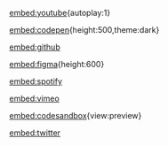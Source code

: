 [embed:youtube](https://www.youtube.com/watch?v=dQw4w9WgXcQ){autoplay:1}

[embed:codepen](https://codepen.io/username/pen/abc123){height:500,theme:dark}

[embed:github](https://github.com/user/repo)

[embed:figma](https://www.figma.com/file/abc123/Design-File){height:600}

[embed:spotify](https://open.spotify.com/track/4iV5W9uYEdYUVa79Axb7Rh)

[embed:vimeo](https://vimeo.com/123456789)

[embed:codesandbox](https://codesandbox.io/s/example){view:preview}

[embed:twitter](https://twitter.com/user/status/123456789)